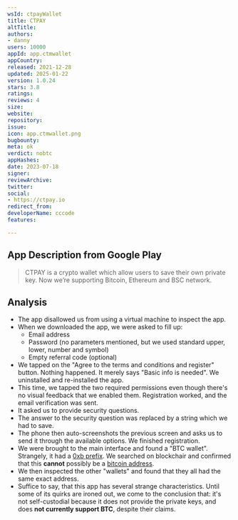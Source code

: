 ```yaml
---
wsId: ctpayWallet
title: CTPAY
altTitle: 
authors:
- danny
users: 10000
appId: app.ctmwallet
appCountry: 
released: 2021-12-28
updated: 2025-01-22
version: 1.0.24
stars: 3.8
ratings: 
reviews: 4
size: 
website: 
repository: 
issue: 
icon: app.ctmwallet.png
bugbounty: 
meta: ok
verdict: nobtc
appHashes: 
date: 2023-07-18
signer: 
reviewArchive: 
twitter: 
social:
- https://ctpay.io
redirect_from: 
developerName: cccode
features: 

---
```


## App Description from Google Play

> CTPAY is a crypto wallet which allow users to save their own private key. Now we’re supporting Bitcoin, Ethereum and BSC network.

## Analysis

- The app disallowed us from using a virtual machine to inspect the app.
- When we downloaded the app, we were asked to fill up:
    - Email address
    - Password (no parameters mentioned, but we used standard upper, lower, number and symbol)
    - Empty referral code (optional)
- We tapped on the "Agree to the terms and conditions and register" button. Nothing happened. It merely says "Basic info is needed". We uninstalled and re-installed the app. 
- This time, we tapped the two required permissions even though there's no visual feedback that we enabled them. Registration worked, and the email verification was sent. 
- It asked us to provide security questions. 
- The answer to the security question was replaced by a string which we had to save.
- The phone then auto-screenshots the previous screen and asks us to send it through the available options. We finished registration.
- We were brought to the main interface and found a "BTC wallet". Strangely, it had a [0xb prefix](https://twitter.com/BitcoinWalletz/status/1681223839286476800). We searched on blockchair and confirmed that this **cannot** possibly be a [bitcoin address](https://blockchair.com/search?q=0xb40c156adc1594fe3bd770e3c92411b5c76ab87d). 
- We then inspected the other "wallets" and found that they all had the same exact address. 
- Suffice to say, that this app has several strange characteristics. Until some of its quirks are ironed out, we come to the conclusion that: it's not self-custodial because it does not provide the private keys, and does **not currently support BTC**, despite their claims.